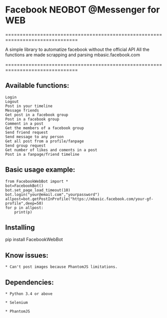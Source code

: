 # Facebook NEOBOT @Messenger for WEB

===============================================================================

A simple library to automatize facebook without the official API
All the functions are made scrapping and parsing mbasic.facebook.com

===============================================================================

## Available functions:

    Login
    Logout
	Post in your timeline
	Message friends
	Get post in a facebook group
	Post in a facebook group
	Comment in a post
	Get the members of a facebook group
	Send friend request
	Send message to any person
	Get all post from a profile/fanpage
	Send group request
	Get number of likes and coments in a post
	Post in a fanpage/friend timeline
    
## Basic usage example:

```
from FacebookWebBot import *
bot=FacebookBot()
bot.set_page_load_timeout(10)
bot.login("your@email.com","yourpassword")
allpost=bot.getPostInProfile("https://mbasic.facebook.com/your-gf-profile",deep=50)
for p in allpost:
	print(p)
```
## Installing
pip install FacebookWebBot
## Know issues:

    * Can't post images because PhantomJS limitations.

## Dependencies:

    * Python 3.4 or above

    * Selenium

    * PhantomJS
